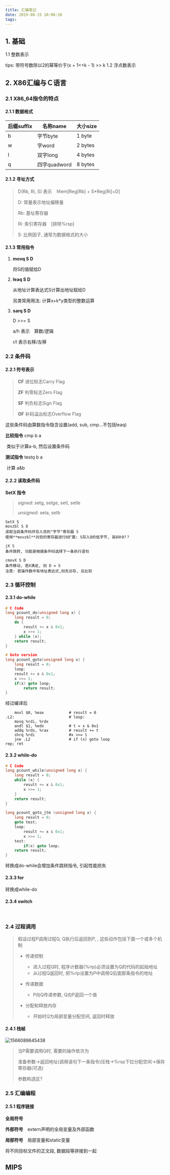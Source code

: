 ```yaml
---
title: 汇编笔记
date: 2019-08-15 10:08:18
tags:
---
```


## 1. 基础

1.1 整数表示

tips: 带符号数除以2的幂等价于(x + 1<<k - 1) >> k
1.2 浮点数表示

## 2. X86汇编与Ｃ语言

### 2.1 X86_64指令的特点

#### 2.1.1 数据格式

| 后缀suffix | 名称name     | 大小size |
| ---------- | ------------ | -------- |
| b          | 字节byte     | 1 byte   |
| w          | 字word       | 2 bytes  |
| l          | 双字long     | 4 bytes  |
| q          | 四字quadword | 8 bytes  |

#### 2.1.2 寻址方式

> D(Rb, Ri, S) 表示　Ｍem[Reg[Rb] + S*Reg[Ri]+D]
>
> D: 常量表示地址偏移量
>
> Rb: 基址寄存器
>
> Ri: 索引寄存器　[排除%rsp]
>
> S: 比例因子, 通常为数据格式的大小

#### 2.1.3 常用指令

1. **movq S D**

   将S的值赋给D

2. **leaq S D** 

   从地址计算表达式S计算出地址赋给D 

   另类常用用法: 计算x+k*y类型的整数运算

3. **sarq S D**

   D >>= S

   a/h 表示　算数/逻辑

   r/l 表示右移/左移



### 2.2 条件码

#### 2.2.1 符号表示

> **CF**		进位标志Carry Flag
>
> **ZF**		判零标志Zero Flag
>
> **SF**		判负标志Sign Flag
>
> **OF**	   补码溢出标志Overflow Flag



这些条件码由算数指令隐含设置(add, sub, cmp...不包括leaq)

**比较指令** cmp b a 

​	类似于计算a-b, 然后设置条件码

**测试指令** testq b a 

​	计算 a&b



#### 2.2.2 读取条件码

**SetX 指令**

> *signed*: setg, setge, setl, setle
>
> *unsigned*: seta, setb



```assembly
SetX S
movzbl S D
读取当前条件码并存入目的"字节"寄存器 S
使用**movzbl**对目的寄存器进行0扩展: S存入D的低字节, 高8补0?？

jX S
条件跳转, 功能是根据条件码选择下一条执行语句

cmovX S D
条件移动, 若X满足, 则 D = S
注意: 若操作数中有地址表达式,则先访存, 后比较
```

### 2.3 循环控制

#### 2.3.1 do-while

```c
# C Code
long pcount_do(unsigned long x) {
	long result = 0;
    do {
        result += x & 0x1;
        x >>= 1;
    } while (x);
    return result;
}

# Goto version
long pcount_goto(unsigned long x) {
    long result = 0;
    loop:
    result += x & 0x1;
    x >>= 1;
    if(x) goto loop;
    	return result;
}
```

经过编译后

```assembly
	movl $0, %eax 			# result = 0
.L2:						# loop:
    movq %rdi, %rdx
    andl $1, %edx			# t = x & 0x1
    addq %rdx, %rax			# result += t
    shrq %rdi				#x >>= 1
    jne .L2					# if (x) goto loop
rep; ret
```



#### 2.3.2 while-do

```c
# C Code
long pcount_while(unsigned long x) {
    long result = 0;
    while (x) {
        result += x & 0x1;
        x >>= 1;
    }
    return result;
}

long pcount_goto_jtm (unsigned long x) {
    long result = 0;
    goto test;
    loop:
        result += x & 0x1;
        x >>= 1;
    test:
    	if(x) goto loop;
    return result;
}

```

转换成do-while会增加条件跳转指令, 引起性能损失

#### 2.3.3 for

转换成while-do

#### 2.3.4 switch

​	

### 2.4 过程调用

>  假设过程P调用过程Q, Q执行后返回到P, , 这些动作包括下面一个或多个机制
>
> - 传递控制
>
>   - 进入过程Q时, 程序计数器(%rip)必须设置为Q的代码的起始地址
>   - 从过程Q返回时, 把%rip设置为P中调用Q后面那条指令的地址
>
> - 传递数据
>
>   - P向Q传递参数, Q向P返回一个值
>
> - 分配和释放内存
>
>   - 开始时Q为局部变量分配空间, 返回时释放
>
>   

#### 2.4.1 栈帧

![1566089645438](/home/ljf/.config/Typora/typora-user-images/1566089645438.png)

>  当P需要调用Q时, 需要的操作依次为
>
> 准备参数->返回地址(调用语句下一条指令)压栈->%rsp下拉分配空间->保存寄存器(可选)
>
> 参数构造区?

### 2.5 汇编编程

#### 2.5.1 程序链接

**全局符号**

**外部符号**　extern声明的全局变量及外部函数

**局部符号**　局部变量和static变量

将不同目标文件的正文段, 数据段等拼接到一起

## MIPS
